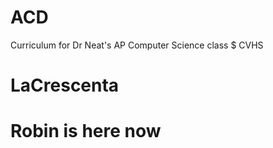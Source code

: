 # ACD
Curriculum for Dr Neat's AP Computer Science class
$ CVHS
# LaCrescenta 

# Robin is here now
